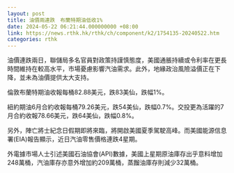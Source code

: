 ```yaml
---
layout: post
title: 油價兩連跌　布蘭特期油低收1%
date: 2024-05-22 06:21:44.000000000 +08:00
link: https://news.rthk.hk/rthk/ch/component/k2/1754135-20240522.htm
categories: rthk
---
```


油價連跌兩日，聯儲局多名官員對政策持謹慎態度，美國通脹持續或令利率在更長時間維持在較高水平，市場憂慮影響汽油需求。此外，地緣政治風險溢價正在下降，並未為油價提供太大支持。

倫敦布蘭特期油收報每桶82.88美元，跌83美仙，跌幅1%。

紐約期油6月合約收報每桶79.26美元，跌54美仙，跌幅0.7%。交投更為活躍的7月合約收報78.66美元，跌64美仙，跌幅0.8%。

另外，陣亡將士紀念日假期即將來臨，將開啟美國夏季駕駛高峰。而美國能源信息署(EIA)報告顯示，近日汽油零售價格連跌4星期。

外電據市場人士引述美國石油協會(API)數據，美國上星期原油庫存出乎意料增加248萬桶，汽油庫存亦意外增加約209萬桶，蒸餾油庫存則減少32萬桶。
